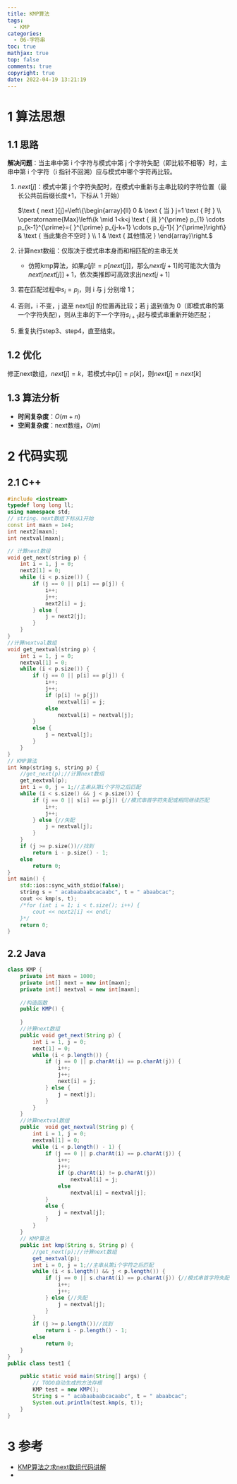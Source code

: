 ```yaml
---
title: KMP算法
tags:
  - KMP
categories:
  - 06-字符串
toc: true
mathjax: true
top: false
comments: true
copyright: true
date: 2022-04-19 13:21:19
---
```


# 1 算法思想

## 1.1 思路

**解决问题**：当主串中第 i 个字符与模式中第 j 个字符失配（即比较不相等）时，主串中第 i 个字符（i 指针不回溯）应与模式中哪个字符再比较。

1. $next[j]$：模式中第 j 个字符失配时，在模式中重新与主串比较的字符位置（最长公共前后缀长度+1，下标从 1 开始）

   $\text { next }[j]=\left\{\begin{array}{ll}
   0 & \text { 当 } j=1 \text { 时 } \\
   \operatorname{Max}\left\{k \mid 1<k<j \text { 且 }^{\prime} p_{1} \cdots p_{k-1}^{\prime}={ }^{\prime} p_{j-k+1} \cdots p_{j-1}{ }^{\prime}\right\} &
   \text { 当此集合不空时 } \\
   1 & \text { 其他情况 }
   \end{array}\right.$

2. 计算next数组：仅取决于模式串本身而和相匹配的主串无关

   * 仿照kmp算法，如果$p[j] != p[next[j]]$，那么$next[j+1]$的可能次大值为$next[next[j]] + 1$，依次类推即可高效求出$next[j+1]$

3. 若在匹配过程中$s_i=p_j$，则 i 与 j 分别增 1；

4. 否则，i 不变，j 退至 next[j] 的位置再比较；若 j 退到值为 0（即模式串的第一个字符失配），则从主串的下一个字符$s_{i+1}$起与模式串重新开始匹配；

5. 重复执行step3、step4，直至结束。

## 1.2 优化

修正next数组，$next[j]=k$，若模式中$p[j]=p[k]$，则$next[j] = next[k]$

## 1.3 算法分析

* **时间复杂度**：$O(m+n)$
* **空间复杂度**：next数组，$O(m)$

# 2 代码实现

## 2.1 C++

```c++
#include <iostream> 
typedef long long ll;
using namespace std;
// string、next数组下标从1开始
const int maxn = 1e4;
int next2[maxn];
int nextval[maxn];

// 计算next数组
void get_next(string p) {
    int i = 1, j = 0;
    next2[1] = 0;
    while (i < p.size()) {
        if (j == 0 || p[i] == p[j]) {
            i++;
            j++;
            next2[i] = j;
        } else {
            j = next2[j];
        }
    }
}
//计算nextval数组
void get_nextval(string p) {
    int i = 1, j = 0;
    nextval[1] = 0;
    while (i < p.size()) {
        if (j == 0 || p[i] == p[j]) {
            i++;
            j++;
            if (p[i] != p[j])
                nextval[i] = j;
            else
                nextval[i] = nextval[j];
        }
        else {
            j = nextval[j];
        }
    }
}
// KMP算法
int kmp(string s, string p) {
    //get_next(p);//计算next数组
    get_nextval(p);
    int i = 0, j = 1;//主串从第i个字符之后匹配
    while (i < s.size() && j < p.size()) {
        if (j == 0 || s[i] == p[j]) {//模式串首字符失配或相同继续匹配
            i++;
            j++;
        } else {//失配
            j = nextval[j];
        }
    }
    if (j >= p.size())//找到
        return i - p.size() - 1;
    else
        return 0;
}
int main() {
    std::ios::sync_with_stdio(false);
    string s = " acabaabaabcacaabc", t = " abaabcac";
    cout << kmp(s, t);
    /*for (int i = 1; i < t.size(); i++) {
        cout << next2[i] << endl;
    }*/
    return 0;
}
```

## 2.2 Java

```java
class KMP {
	private int maxn = 1000;
	private int[] next = new int[maxn];
	private int[] nextval = new int[maxn];
	
	//构造函数
	public KMP() {
		
	}
	//计算next数组
    public void get_next(String p) {
        int i = 1, j = 0;
        next[1] = 0;
        while (i < p.length()) {
            if (j == 0 || p.charAt(i) == p.charAt(j)) {
                i++;
                j++;
                next[i] = j;
            } else {
                j = next[j];
            }
        }
    }
    //计算nextval数组
    public  void get_nextval(String p) {
        int i = 1, j = 0;
        nextval[1] = 0;
        while (i < p.length() - 1) {
            if (j == 0 || p.charAt(i) == p.charAt(j)) {
                i++;
                j++;
                if (p.charAt(i) != p.charAt(j))
                    nextval[i] = j;
                else
                    nextval[i] = nextval[j];
            }
            else {
                j = nextval[j];
            }
        }
    }
    // KMP算法
    public int kmp(String s, String p) {
        //get_next(p);//计算next数组
        get_nextval(p);
        int i = 0, j = 1;//主串从第i个字符之后匹配
        while (i < s.length() && j < p.length()) {
            if (j == 0 || s.charAt(i) == p.charAt(j)) {//模式串首字符失配或相同继续匹配
                i++;
                j++;
            } else {//失配
                j = nextval[j];
            }
        }
        if (j >= p.length())//找到
            return i - p.length() - 1;
        else
            return 0;
    }
}
public class test1 {
	
    public static void main(String[] args) {
        // TODO自动生成的方法存根
    	KMP test = new KMP();
        String s = " acabaabaabcacaabc", t = " abaabcac";
        System.out.println(test.kmp(s, t));
    }
}
```

# 3 参考

* [KMP算法之求next数组代码讲解](https://www.bilibili.com/video/BV16X4y137qw?from=search&seid=428213560995313343)
* 
